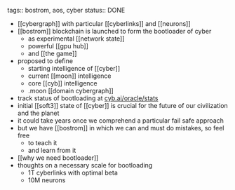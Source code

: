 tags:: bostrom, aos, cyber
status:: DONE

- [[cybergraph]] with particular [[cyberlinks]] and [[neurons]]
- [[bostrom]] blockchain is launched to form the bootloader of cyber
	- as experimental [[network state]]
	- powerful [[gpu hub]]
	- and [[the game]]
- proposed to define
	- starting intelligence of  [[cyber]]
	- current [[moon]] intelligence
	- core [[cyb]] intelligence
	- .moon [[domain cybergraph]]
- track status of bootloading at [cyb.ai/oracle/stats](https://cyb.ai/oracle/stats)
- initial [[soft3]] state of [[cyber]] is crucial for the future of our civilization and the planet
- it could take years once we comprehend a particular fail safe approach
- but we have [[bostrom]] in which we can and must do mistakes, so feel free
	- to teach it
	- and learn from it
- [[why we need bootloader]]
- thoughts on a necessary scale for bootloading
	- 1T cyberlinks with optimal beta
	- 10M neurons